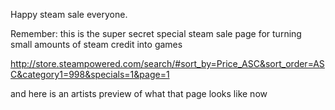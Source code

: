 Happy steam sale everyone.

Remember: this is the super secret special steam sale page for turning small amounts of steam credit into games

http://store.steampowered.com/search/#sort_by=Price_ASC&sort_order=ASC&category1=998&specials=1&page=1

and here is an artists preview of what that page looks like now 